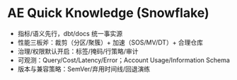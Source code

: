 # AE Quick Knowledge (Snowflake)

- 指标/语义先行，dbt/docs 统一事实源
- 性能三板斧：裁剪（分区/聚簇）+ 加速（SOS/MV/DT）+ 合理仓库
- 治理/权限默认开启：标签/掩码/行策略/审计
- 可观测：Query/Cost/Latency/Error；Account Usage/Information Schema
- 版本与兼容策略：SemVer/弃用时间线/回退演练
